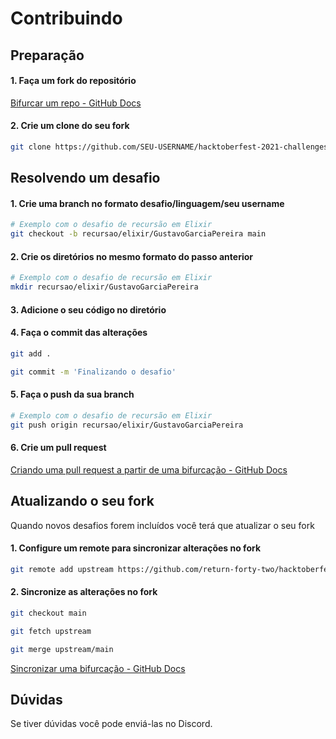 # Contribuindo

## Preparação

#### 1. Faça um fork do repositório
[Bifurcar um repo - GitHub Docs](https://docs.github.com/pt/github/getting-started-with-github/quickstart/fork-a-repo)

#### 2. Crie um clone do seu fork
```sh
git clone https://github.com/SEU-USERNAME/hacktoberfest-2021-challenges
```

## Resolvendo um desafio

#### 1. Crie uma branch no formato desafio/linguagem/seu username
```sh
# Exemplo com o desafio de recursão em Elixir
git checkout -b recursao/elixir/GustavoGarciaPereira main
```

#### 2. Crie os diretórios no mesmo formato do passo anterior
```sh
# Exemplo com o desafio de recursão em Elixir
mkdir recursao/elixir/GustavoGarciaPereira
```

#### 3. Adicione o seu código no diretório

#### 4. Faça o commit das alterações
```sh
git add .
```

```sh
git commit -m 'Finalizando o desafio'
```

#### 5. Faça o push da sua branch
```sh
# Exemplo com o desafio de recursão em Elixir
git push origin recursao/elixir/GustavoGarciaPereira
```

#### 6. Crie um pull request
[Criando uma pull request a partir de uma bifurcação - GitHub Docs](https://docs.github.com/pt/github/collaborating-with-pull-requests/proposing-changes-to-your-work-with-pull-requests/creating-a-pull-request-from-a-fork)

## Atualizando o seu fork
Quando novos desafios forem incluídos você terá que atualizar o seu fork

#### 1. Configure um remote para sincronizar alterações no fork
```sh
git remote add upstream https://github.com/return-forty-two/hacktoberfest-2021-challenges.git
```

#### 2. Sincronize as alterações no fork
```sh
git checkout main
```

```sh
git fetch upstream
```

```sh
git merge upstream/main
```

[Sincronizar uma bifurcação - GitHub Docs](https://docs.github.com/pt/github/collaborating-with-pull-requests/working-with-forks/syncing-a-fork)

## Dúvidas
Se tiver dúvidas você pode enviá-las no Discord.
